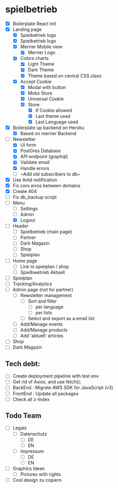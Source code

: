 # spielbetrieb

- [x] Boilerplate React init
- [x] Landing page
  - [x] Spielbetrieb logo
  - [x] Spielbetrieb logo
  - [x] Merrier Mobile view
    - [x] Merrier Logo
  - [x] Colors charts
    - [x] Light Theme
    - [x] Dark Theme
    - [x] Theme based on central CSS class
  - [x] Accept Cookie
    - [x] Modal with button
    - [x] Mobx Store
    - [x] Universal Cookie
    - [x] Store:
      - [x] If Cookie allowed
      - [x] Last theme used
      - [x] Last Language used
- [x] Boilerplate up backend on Heroku
  - [x] Based on merrier Backend
- [ ] Newsletter
  - [x] UI form
  - [x] PostGres Database
  - [x] API endpoint (graphql)
  - [x] Validate email
  - [x] Handle errors
  - [ ] ~Add old subscribers to db~
- [x] Use Antd notification
- [x] Fix cors erros between domains
- [x] Create 404
- [ ] Fix db_backup script
- [ ] Menu
  - [ ] Settings
  - [ ] Admin
  - [x] Logout
- [ ] Header
  - [ ] Spielbetrieb (main page)
  - [ ] Partner
  - [ ] Dark Magazin
  - [ ] Shop
  - [ ] Spielplan
- [ ] Home page
  - [ ] Link to spielplan / shop
  - [ ] Spielbwetrieb Aktuell
- [ ] Spielplan
- [ ] Tracking/Analytics
- [ ] Admin page (not for partner)
  - [ ] Newsletter management
    - [ ] Sort and filter
      - [ ] per language
      - [ ] per lists
    - [ ] Select and export as a email list
  - [ ] Add/Manage events
  - [ ] Add/Manage products
  - [ ] Add 'aktuell' articles
- [ ] Shop
- [ ] Dark Magazin

## Tech debt:

- [ ] Create deployment pipeline with test env
- [ ] Get rid of Axios, and use fetch();
- [ ] BackEnd : Migrate AWS SDK for JavaScript (v3) 
- [ ] FrontEnd : Update all packages
- [ ] Check all z-Index

## Todo Team

  - [ ] Legals
    - [ ] Datenschutz
      - [ ] DE
      - [ ] EN
    - [ ] Impressum
      - [ ] DE
      - [ ] EN
  - [ ] Graphics Ideen
    - [ ] Pictures with rights
  - [ ] Cool design zu copiern
